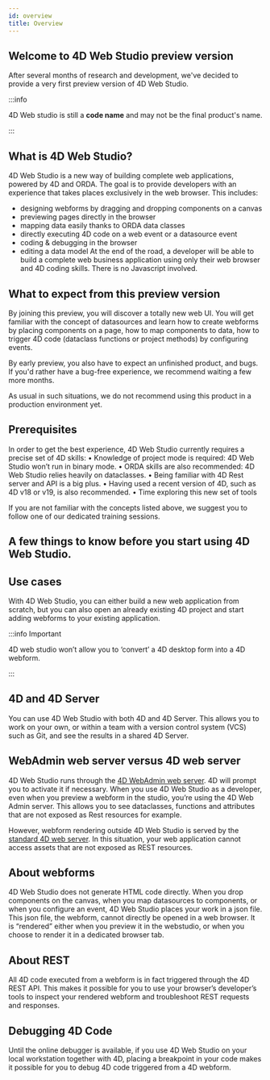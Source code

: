```yaml
---
id: overview
title: Overview
---
```


## Welcome to 4D Web Studio preview version

After several months of research and development, we've decided to provide a very first preview version of 4D Web Studio.

:::info

 4D Web studio is still a **code name** and may not be the final product's name.

:::

## What is 4D Web Studio?

4D Web Studio is a new way of building complete web applications, powered by 4D and ORDA. The goal is to provide developers with an experience that takes places exclusively in the web browser. This includes: 
* designing webforms by dragging and dropping components on a canvas
* previewing pages directly in the browser
* mapping data easily thanks to ORDA data classes
* directly executing 4D code on a web event or a datasource event 
* coding & debugging in the browser
* editing a data model
At the end of the road, a developer will be able to build a complete web business application using only their web browser and 4D coding skills. There is no Javascript involved.

## What to expect from this preview version

By joining this preview, you will discover a totally new web UI. You will get familiar with the concept of datasources and learn how to create webforms by placing components on a page, how to map components to data, how to trigger 4D code (dataclass functions or project methods) by configuring events.

By early preview, you also have to expect an unfinished product, and bugs. If you'd rather have a bug-free experience, we recommend waiting a few more months.

As usual in such situations, we do not recommend using this product in a production environment yet.

## Prerequisites

In order to get the best experience, 4D Web Studio currently requires a precise set of 4D skills:
	• Knowledge of project mode is required: 4D Web Studio won’t run in binary mode.
	• ORDA skills are also recommended: 4D Web Studio relies heavily on dataclasses.
	• Being familiar with 4D Rest server and API is a big plus.
	• Having used a recent version of 4D, such as 4D v18 or v19, is also recommended.
	• Time exploring this new set of tools

If you are not familiar with the concepts listed above, we suggest you to follow one of our dedicated training sessions.

## A few things to know before you start using 4D Web Studio.

## Use cases

With 4D Web Studio, you can either build a new web application from scratch, but you can also open an already existing 4D project and start adding webforms to your existing application.

:::info Important

4D web studio won’t allow you to ‘convert’ a 4D desktop form into a 4D webform.

:::

## 4D and 4D Server

You can use 4D Web Studio with both 4D and 4D Server. This allows you to work on your own, or within a team with a version control system (VCS) such as Git, and see the results in a shared 4D Server.

## WebAdmin web server versus 4D web server

4D Web Studio runs through the [4D WebAdmin web server](https://developer.4d.com/docs/en/Admin/webAdmin.html). 4D will prompt you to activate it if necessary. When you use 4D Web Studio as a developer, even when you preview a webform in the studio, you’re using the 4D Web Admin server. This allows you to see dataclasses, functions and attributes that are not exposed as Rest resources for example.

However, webform rendering outside 4D Web Studio is served by the [standard 4D web server](https://developer.4d.com/docs/en/WebServer/webServer.html). In this situation, your web application cannot access assets that are not exposed as REST resources.

## About webforms
4D Web Studio does not generate HTML code directly. When you drop components on the canvas, when you map datasources to components, or when you configure an event, 4D Web Studio places your work in a json file. This json file, the webform, cannot directly be opened in a web browser. It is “rendered” either when you preview it in the webstudio, or when you choose to render it in a dedicated browser tab.

## About REST 
All 4D code executed from a webform is in fact triggered through the 4D REST API. This makes it possible for you to use your browser’s developer’s tools to inspect your rendered webform and troubleshoot REST requests and responses.

## Debugging 4D Code
Until the online debugger is available, if you use 4D Web Studio on your local workstation together with 4D, placing a breakpoint in your code makes it possible for you to debug 4D code triggered from a 4D webform.
